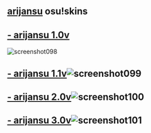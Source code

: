 ## [arijansu](https://old.ppy.sh/u/arijansu) osu!skins
## [**- arijansu 1.0v**](https://github.com/arijanus/arijansuosuskins/raw/main/-%20arijansu%20v1.0.osk)
![screenshot098](https://user-images.githubusercontent.com/84270330/120185576-10ff3b80-c21b-11eb-9548-d529b06e8eeb.jpg)
## [**- arijansu 1.1v**](https://github.com/arijanus/arijansuosuskins/raw/main/-%20arijansu%20v1.1.osk)![screenshot099](https://user-images.githubusercontent.com/84270330/120186379-1ad56e80-c21c-11eb-9651-b4a6babd4056.jpg)
## [**- arijansu 2.0v**](https://github.com/arijanus/arijansuosuskins/raw/main/-%20arijansu%20v2.0.osk)![screenshot100](https://user-images.githubusercontent.com/84270330/120186928-d3031700-c21c-11eb-8072-1d9c241d2ea1.jpg)
## [**- arijansu 3.0v**](https://github.com/arijanus/arijansuosuskins/raw/main/-%20arijansu%20v3.0.osk)![screenshot101](https://user-images.githubusercontent.com/84270330/120187397-663c4c80-c21d-11eb-956f-c5d2fd64a3d1.jpg)



